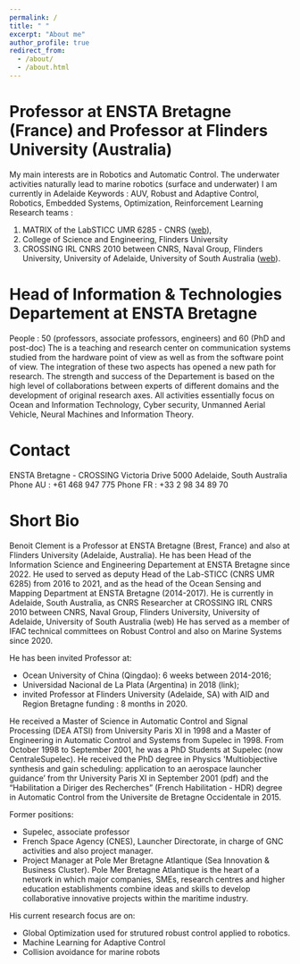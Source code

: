 ```yaml
---
permalink: /
title: " "
excerpt: "About me"
author_profile: true
redirect_from: 
  - /about/
  - /about.html
---
```


Professor at ENSTA Bretagne (France) and Professor at Flinders University (Australia)
====
My main interests are in Robotics and Automatic Control. The underwater activities naturally lead to marine robotics (surface and underwater)
I am currently in Adelaide Keywords : AUV, Robust and Adaptive Control, Robotics, Embedded Systems, Optimization, Reinforcement Learning
Research teams :
1. MATRIX of the LabSTICC UMR 6285 - CNRS ([web](http://www.labsticc.fr/)),
1. College of Science and Engineering, Flinders University
1. CROSSING IRL CNRS 2010 between CNRS, Naval Group, Flinders University, University of Adelaide, University of South Australia ([web](https://crossing.cnrs.fr/)).

Head of Information & Technologies Departement at ENSTA Bretagne
====
People : 50 (professors, associate professors, engineers) and 60 (PhD and post-doc) The is a teaching and research center on communication systems studied from the hardware point of view as well as from the software point of view. The integration of these two aspects has opened a new path for research. The strength and success of the Departement is based on the high level of collaborations between experts of different domains and the development of original research axes. All activities essentially focus on Ocean and Information Technology, Cyber security, Unmanned Aerial Vehicle, Neural Machines and Information Theory.

Contact
====
ENSTA Bretagne - CROSSING
Victoria Drive
5000 Adelaide, South Australia
Phone AU : +61 468 947 775
Phone FR : +33 2 98 34 89 70

Short Bio
======
Benoit Clement is a Professor at ENSTA Bretagne (Brest, France) and also at Flinders University (Adelaide, Australia). He has been Head of the Information Science and Engineering Departement at ENSTA Bretagne since 2022. He used to served as deputy Head of the Lab-STICC (CNRS UMR 6285) from 2016 to 2021, and as the head of the Ocean Sensing and Mapping Department at ENSTA Bretagne (2014-2017). He is currently in Adelaide, South Australia, as CNRS Researcher at CROSSING IRL CNRS 2010 between CNRS, Naval Group, Flinders University, University of Adelaide, University of South Australia (web) He has served as a member of IFAC technical committees on Robust Control and also on Marine Systems since 2020.

He has been invited Professor at:
* Ocean University of China (Qingdao): 6 weeks between 2014-2016;
* Universidad Nacional de La Plata (Argentina) in 2018 (link);
* invited Professor at Flinders University (Adelaide, SA) with AID and Region Bretagne funding : 8 months in 2020.

He received a Master of Science in Automatic Control and Signal Processing (DEA ATSI) from University Paris XI in 1998 and a Master of Engineering in Automatic Control and Systems from Supelec in 1998. From October 1998 to September 2001, he was a PhD Students at Supelec (now CentraleSupelec). He received the PhD degree in Physics 'Multiobjective synthesis and gain scheduling: application to an aerospace launcher guidance’ from thr University Paris XI in September 2001 (pdf) and the “Habilitation a Diriger des Recherches” (French Habilitation - HDR) degree in Automatic Control from the Universite de Bretagne Occidentale in 2015.

Former positions:
* Supelec, associate professor
* French Space Agency (CNES), Launcher Directorate, in charge of GNC activities and also project manager.
* Project Manager at Pole Mer Bretagne Atlantique (Sea Innovation & Business Cluster). Pole Mer Bretagne Atlantique is the heart of a network in which major companies, SMEs, research centres and higher education establishments combine ideas and skills to develop collaborative innovative projects within the maritime industry.

His current research focus are on:
* Global Optimization used for strutured robust control applied to robotics.
* Machine Learning for Adaptive Control
* Collision avoidance for marine robots

